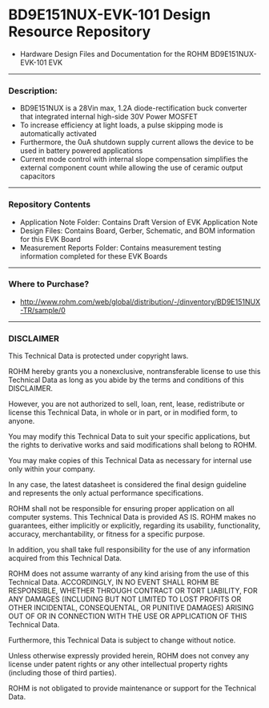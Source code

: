 # BD9E151NUX-EVK-101 Design Resource Repository
* Hardware Design Files and Documentation for the ROHM BD9E151NUX-EVK-101 EVK

----
### Description: 
* BD9E151NUX is a 28Vin max, 1.2A diode-rectification buck converter that integrated internal high-side 30V Power MOSFET
* To increase efficiency at light loads, a pulse skipping mode is automatically activated
* Furthermore, the 0uA shutdown supply current allows the device to be used in battery powered applications
* Current mode control with internal slope compensation simplifies the external component count while allowing the use of ceramic output capacitors

----
### Repository Contents
* Application Note Folder: Contains Draft Version of EVK Application Note
* Design Files: Contains Board, Gerber, Schematic, and BOM information for this EVK Board
* Measurement Reports Folder: Contains measurement testing information completed for these EVK Boards

----
### Where to Purchase?
* http://www.rohm.com/web/global/distribution/-/dinventory/BD9E151NUX-TR/sample/0

----
### DISCLAIMER
This Technical Data is protected under copyright laws.

ROHM hereby grants you a nonexclusive, nontransferable license to use this Technical Data 
as long as you abide by the terms and conditions of this DISCLAIMER. 

However, you are not authorized to sell, loan, rent, lease, redistribute or license this Technical Data, 
in whole or in part, or in modified form, to anyone.

You may modify this Technical Data to suit your specific applications, 
but the rights to derivative works and said modifications shall belong to ROHM. 

You may make copies of this Technical Data as necessary for internal use only within your company.

In any case, the latest datasheet is considered the final design guideline and represents 
the only actual performance specifications.

ROHM shall not be responsible for ensuring proper application on all computer systems.
This Technical Data is provided AS IS. ROHM makes no guarantees, either implicitly or explicitly, 
regarding its usability, functionality, accuracy, merchantability, or fitness for a specific purpose.

In addition, you shall take full responsibility for the use of any information acquired from this Technical Data. 

ROHM does not assume warranty of any kind arising from the use of this Technical Data. ACCORDINGLY, 
IN NO EVENT SHALL ROHM BE RESPONSIBLE, WHETHER THROUGH CONTRACT OR TORT LIABILITY, 
FOR ANY DAMAGES (INCLUDING BUT NOT LIMITED TO LOST PROFITS OR OTHER INCIDENTAL, CONSEQUENTAL, 
OR PUNITIVE DAMAGES) ARISING OUT OF OR IN CONNECTION WITH THE USE OR APPLICATION OF THIS Technical Data.

Furthermore, this Technical Data is subject to change without notice.

Unless otherwise expressly provided herein, ROHM does not convey any license under patent rights 
or any other intellectual property rights (including those of third parties).

ROHM is not obligated to provide maintenance or support for the Technical Data.
